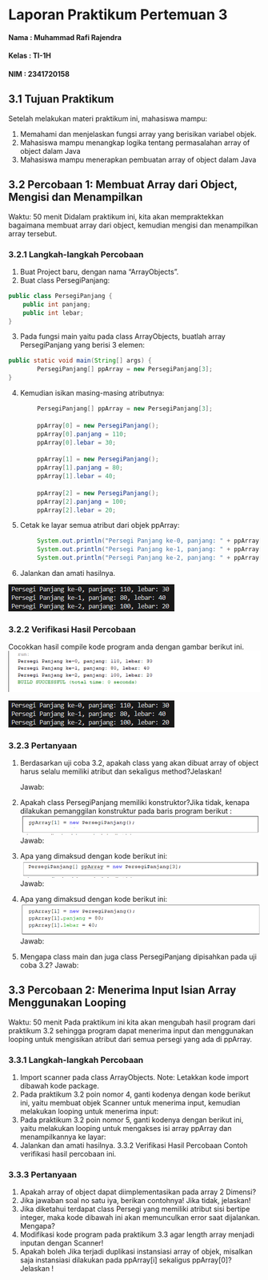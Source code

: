 # Laporan Praktikum Pertemuan 3
#### Nama    : Muhammad Rafi Rajendra
#### Kelas   : TI-1H
#### NIM     : 2341720158

## 3.1 Tujuan Praktikum
Setelah melakukan materi praktikum ini, mahasiswa mampu:
1. Memahami dan menjelaskan fungsi array yang berisikan variabel objek.
2. Mahasiswa mampu menangkap logika tentang permasalahan array of object dalam Java
3. Mahasiswa mampu menerapkan pembuatan array of object dalam Java
## 3.2 Percobaan 1: Membuat Array dari Object, Mengisi dan Menampilkan
Waktu: 50 menit
Didalam praktikum ini, kita akan mempraktekkan bagaimana membuat array dari object, 
kemudian mengisi dan menampilkan array tersebut.
### 3.2.1 Langkah-langkah Percobaan
1. Buat Project baru, dengan nama “ArrayObjects”.
2. Buat class PersegiPanjang:
```java
public class PersegiPanjang {
    public int panjang;
    public int lebar;
}
```
3. Pada fungsi main yaitu pada class ArrayObjects, buatlah array PersegiPanjang yang berisi 3 
elemen:
```java
public static void main(String[] args) {
        PersegiPanjang[] ppArray = new PersegiPanjang[3];
}
```
4. Kemudian isikan masing-masing atributnya:
```java
        PersegiPanjang[] ppArray = new PersegiPanjang[3];

        ppArray[0] = new PersegiPanjang();
        ppArray[0].panjang = 110;
        ppArray[0].lebar = 30;

        ppArray[1] = new PersegiPanjang();
        ppArray[1].panjang = 80;
        ppArray[1].lebar = 40;

        ppArray[2] = new PersegiPanjang();
        ppArray[2].panjang = 100;
        ppArray[2].lebar = 20;
```
5. Cetak ke layar semua atribut dari objek ppArray:
```java
        System.out.println("Persegi Panjang ke-0, panjang: " + ppArray[0].panjang + ", lebar: " + ppArray[0].lebar);
        System.out.println("Persegi Panjang ke-1, panjang: " + ppArray[1].panjang + ", lebar: " + ppArray[1].lebar);
        System.out.println("Persegi Panjang ke-2, panjang: " + ppArray[2].panjang + ", lebar: " + ppArray[2].lebar);
```
6. Jalankan dan amati hasilnya.

![alt text](<Screenshot 2024-02-26 093212.png>)

### 3.2.2 Verifikasi Hasil Percobaan
Cocokkan hasil compile kode program anda dengan gambar berikut ini.
![alt text](<Screenshot 2024-02-26 093331.png>)

![alt text](<Screenshot 2024-02-26 093212.png>)

### 3.2.3 Pertanyaan
1. Berdasarkan uji coba 3.2, apakah class yang akan dibuat array of object harus selalu memiliki atribut dan sekaligus method?Jelaskan!

    Jawab: 

2. Apakah class PersegiPanjang memiliki konstruktor?Jika tidak, kenapa dilakukan pemanggilan konstruktur pada baris program berikut :
![alt text](<p2 3.2.3.png>)
Jawab: 
3. Apa yang dimaksud dengan kode berikut ini:
![alt text](<p3 3.2.3.png>)
Jawab: 
4. Apa yang dimaksud dengan kode berikut ini:
![alt text](<p4 3.2.3.png>)
Jawab:
5. Mengapa class main dan juga class PersegiPanjang dipisahkan pada uji coba 3.2?
Jawab: 

## 3.3 Percobaan 2: Menerima Input Isian Array Menggunakan Looping
Waktu: 50 menit
Pada praktikum ini kita akan mengubah hasil program dari praktikum 3.2 sehingga program dapat menerima input dan menggunakan looping untuk mengisikan atribut dari semua persegi yang ada di ppArray.

### 3.3.1 Langkah-langkah Percobaan
1. Import scanner pada class ArrayObjects.
Note: Letakkan kode import dibawah kode package.
2. Pada praktikum 3.2 poin nomor 4, ganti kodenya dengan kode berikut ini, yaitu membuat objek 
Scanner untuk menerima input, kemudian melakukan looping untuk menerima input:
3. Pada praktikum 3.2 poin nomor 5, ganti kodenya dengan berikut ini, yaitu melakukan looping 
untuk mengakses isi array ppArray dan menampilkannya ke layar: 
4. Jalankan dan amati hasilnya.
3.3.2 Verifikasi Hasil Percobaan
Contoh verifikasi hasil percobaan ini.

### 3.3.3 Pertanyaan
1. Apakah array of object dapat diimplementasikan pada array 2 Dimensi?
2. Jika jawaban soal no satu iya, berikan contohnya! Jika tidak, jelaskan!
3. Jika diketahui terdapat class Persegi yang memiliki atribut sisi bertipe integer, maka kode 
dibawah ini akan memunculkan error saat dijalankan. Mengapa?
4. Modifikasi kode program pada praktikum 3.3 agar length array menjadi inputan dengan Scanner!
5. Apakah boleh Jika terjadi duplikasi instansiasi array of objek, misalkan saja instansiasi dilakukan 
pada ppArray[i] sekaligus ppArray[0]?Jelaskan !